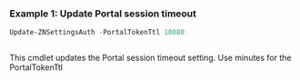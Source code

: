 ### Example 1: Update Portal session timeout
```powershell
Update-ZNSettingsAuth -PortalTokenTtl 10080
```

```output

```

This cmdlet updates the Portal session timeout setting.  Use minutes for the PortalTokenTtl
